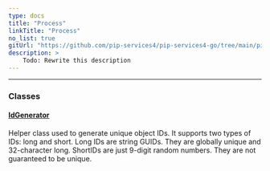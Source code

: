 ```yaml
---
type: docs
title: "Process"
linkTitle: "Process"
no_list: true
gitUrl: "https://github.com/pip-services4/pip-services4-go/tree/main/pip-services4-data-go"
description: >
    Todo: Rewrite this description
---
```

---

<div class="module-body"> 

### Classes

#### [IdGenerator](id_generator)
Helper class used to generate unique object IDs.
It supports two types of IDs: long and short. 
Long IDs are string GUIDs. They are globally unique and 32-character long. 
ShortIDs are just 9-digit random numbers. They are not guaranteed to be unique.

</div>

